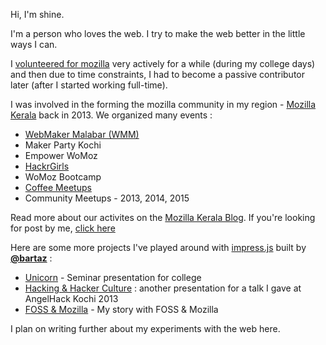 Hi, I'm shine.

I'm a person who loves the web. I try to make the web better in the little ways I can.

I [volunteered for mozilla](https://mozillians.org/u/shine) very actively for a while (during my college days) and then due to time constraints, I had to become a passive contributor later (after I started working full-time).

I was involved in the forming the mozilla community in my region - [Mozilla Kerala](https://github.com/mozillakerala) back in 2013.
We organized many events :
* [WebMaker Malabar (WMM)](http://events.mozillakerala.org/wmm)
* Maker Party Kochi
* Empower WoMoz
* [HackrGirls](http://hackrgirls.womoz.in)
* WoMoz Bootcamp
* [Coffee Meetups](http://blog.mozillakerala.org/tag/mozcoffee/)
* Community Meetups - 2013, 2014, 2015

Read more about our activites on the [Mozilla Kerala Blog](http://blog.mozillakerala.org).
If you're looking for post by me, [click here](http://blog.mozillakerala.org/author/shine)

Here are some more projects I've played around with [impress.js](https://github.com/impress/impress.js) built by [**@bartaz**](https://github.com/bartaz) :
* [Unicorn](https://shinenelson.github.io/unicorn) - Seminar presentation for college
* [Hacking & Hacker Culture](https://shinenelson.github.io/Hacking-Hacker-Culture) : another presentation for a talk I gave at AngelHack Kochi 2013
* [FOSS & Mozilla](https://shinenelson.github.io/FOSS-Mozilla) - My story with FOSS & Mozilla

I plan on writing further about my experiments with the web here.
